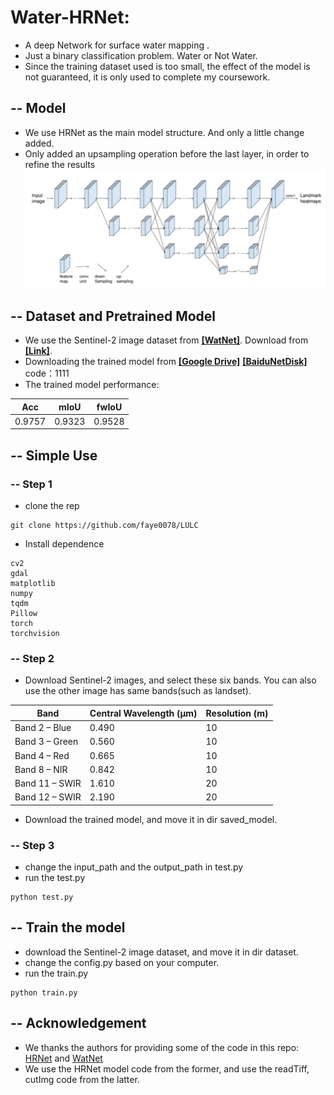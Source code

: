 
# Water-HRNet: 

- A deep Network for surface water mapping .
- Just a binary classification problem. Water or Not Water.
- Since the training dataset used is too small, the effect of the model is not guaranteed, it is only used to complete my coursework.

## -- Model
- We use HRNet as the main model structure. And only a little change added. 
- Only added an upsampling operation before the last layer, in order to refine the results
  ![watnet](image/HRnet.png)

## -- Dataset and Pretrained Model
- We use the Sentinel-2 image dataset from [**[WatNet]**](https://github.com/xinluo2018/WatNet). Download from [**[Link]**](https://doi.org/10.5281/zenodo.5205674).
- Downloading the trained model from  [**[Google Drive]**](https://drive.google.com/file/d/1jR0nSqghfQ8Wn4-GhSMpVPLb-GUGNRdc/view?usp=sharing) [**[BaiduNetDisk]**](https://pan.baidu.com/s/1p3-OjaVGnYUu5ElPAhlGNg) code：1111
- The trained model performance:


| Acc           |                    mIoU |          fwIoU |
| ------------- | ----------------------- | -------------- |
| 0.9757        | 0.9323                  | 0.9528         |

## **-- Simple Use**

### -- Step 1
- clone the rep
~~~console
git clone https://github.com/faye0078/LULC
~~~
- Install dependence
```
cv2
gdal
matplotlib
numpy
tqdm
Pillow
torch
torchvision
```

### -- Step 2
- Download Sentinel-2 images, and select these six bands. You can also use the other image has same bands(such as landset). 

| Band          | Central Wavelength (µm) | Resolution (m) |
| ------------- | ----------------------- | -------------- |
| Band 2 – Blue | 0.490                   | 10             |
|Band 3 – Green	|0.560	|10	|
|Band 4 – Red	|0.665	|10	|
|Band 8 – NIR	|0.842	|10	|
|Band 11 – SWIR	|1.610	|20 |
|Band 12 – SWIR	|2.190	|20 |	

- Download the trained model, and move it in dir saved_model.

### -- Step 3

- change the input_path and the output_path in test.py
- run the test.py
~~~console
python test.py
~~~

## **-- Train the model**

- download the  Sentinel-2 image dataset, and move it in dir dataset.
- change the config.py based on your computer.
- run the train.py
~~~console
python train.py
~~~

## -- Acknowledgement  
- We thanks the authors for providing some of the code in this repo:  
[HRNet](https://github.com/HRNet/HRNet-Semantic-Segmentation) and [WatNet](https://github.com/xinluo2018/WatNet)  
- We use the HRNet model code from the former, and use the readTiff, cutImg code from the latter.

